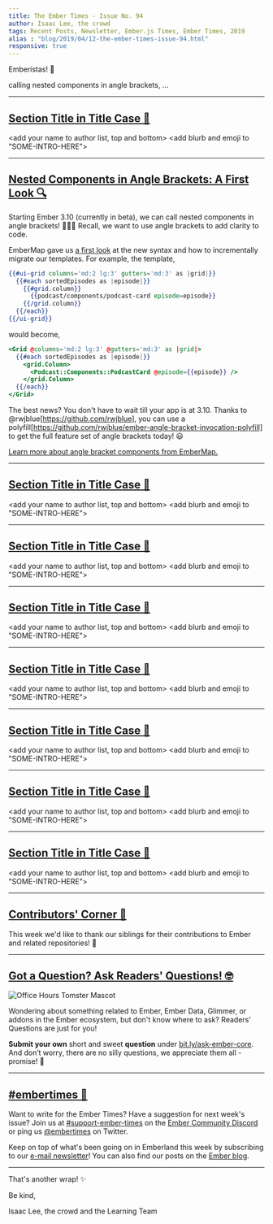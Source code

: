 ```yaml
---
title: The Ember Times - Issue No. 94
author: Isaac Lee, the crowd
tags: Recent Posts, Newsletter, Ember.js Times, Ember Times, 2019
alias : "blog/2019/04/12-the-ember-times-issue-94.html"
responsive: true
---
```


<change date in alias and filename on day of send>

<SAYING-HELLO-IN-YOUR-FAVORITE-LANGUAGE> Emberistas! 🐹

calling nested components in angle brackets, ...

<SOME-INTRO-HERE-TO-KEEP-THEM-SUBSCRIBERS-READING>

---

## [Section Title in Title Case 🐹](#section-url)
<change section title emoji>
<consider adding some bold to your paragraph>
  
<add your name to author list, top and bottom>
<add blurb and emoji to "SOME-INTRO-HERE">

---

## [Nested Components in Angle Brackets: A First Look 🔍](https://embermap.com/video/angle-bracket-components-a-first-look)

Starting Ember 3.10 (currently in beta), we can call nested components in angle brackets! 🎉🎉🎉 Recall, we want to use angle brackets to add clarity to code.

EmberMap gave us [a first look](https://embermap.com/video/angle-bracket-components-a-first-look) at the new syntax and how to incrementally migrate our templates. For example, the template,

```handlebars
{{#ui-grid columns='md:2 lg:3' gutters='md:3' as |grid|}}
  {{#each sortedEpisodes as |episode|}}
    {{#grid.column}}
      {{podcast/components/podcast-card episode=episode}}
    {{/grid.column}}
  {{/each}}
{{/ui-grid}}
```

would become,

```handlebars
<Grid @columns='md:2 lg:3' @gutters='md:3' as |grid|>
  {{#each sortedEpisodes as |episode|}}
    <grid.Column>
      <Podcast::Components::PodcastCard @episode={{episode}} />
    </grid.Column>
  {{/each}}
</Grid>
```

The best news? You don't have to wait till your app is at 3.10. Thanks to @rwjblue[https://github.com/rwjblue], you can use a polyfill[https://github.com/rwjblue/ember-angle-bracket-invocation-polyfill] to get the full feature set of angle brackets today! 😃

[Learn more about angle bracket components from EmberMap.](https://embermap.com/video/angle-bracket-components-a-first-look)

---

## [Section Title in Title Case 🐹](#section-url)
<change section title emoji>
<consider adding some bold to your paragraph>
  
<add your name to author list, top and bottom>
<add blurb and emoji to "SOME-INTRO-HERE">
  
---

## [Section Title in Title Case 🐹](#section-url)
<change section title emoji>
<consider adding some bold to your paragraph>
  
<add your name to author list, top and bottom>
<add blurb and emoji to "SOME-INTRO-HERE">
  
---

## [Section Title in Title Case 🐹](#section-url)
<change section title emoji>
<consider adding some bold to your paragraph>
  
<add your name to author list, top and bottom>
<add blurb and emoji to "SOME-INTRO-HERE">
  
---

## [Section Title in Title Case 🐹](#section-url)
<change section title emoji>
<consider adding some bold to your paragraph>
  
<add your name to author list, top and bottom>
<add blurb and emoji to "SOME-INTRO-HERE">
  
---

## [Section Title in Title Case 🐹](#section-url)
<change section title emoji>
<consider adding some bold to your paragraph>
  
<add your name to author list, top and bottom>
<add blurb and emoji to "SOME-INTRO-HERE">
  
---

## [Section Title in Title Case 🐹](#section-url)
<change section title emoji>
<consider adding some bold to your paragraph>
  
<add your name to author list, top and bottom>
<add blurb and emoji to "SOME-INTRO-HERE">
  
---

## [Section Title in Title Case 🐹](#section-url)
<change section title emoji>
<consider adding some bold to your paragraph>
  
<add your name to author list, top and bottom>
<add blurb and emoji to "SOME-INTRO-HERE">
  
---

## [Contributors' Corner 👏](https://guides.emberjs.com/release/contributing/repositories/)

<p>This week we'd like to thank our siblings for their contributions to Ember and related repositories! 💖</p>

---

## [Got a Question? Ask Readers' Questions! 🤓](https://docs.google.com/forms/d/e/1FAIpQLScqu7Lw_9cIkRtAiXKitgkAo4xX_pV1pdCfMJgIr6Py1V-9Og/viewform)

<div class="blog-row">
  <img class="float-right small transparent padded" alt="Office Hours Tomster Mascot" title="Readers' Questions" src="/images/tomsters/officehours.png" />

  <p>Wondering about something related to Ember, Ember Data, Glimmer, or addons in the Ember ecosystem, but don't know where to ask? Readers’ Questions are just for you!</p>

<p><strong>Submit your own</strong> short and sweet <strong>question</strong> under <a href="https://bit.ly/ask-ember-core" target="rq">bit.ly/ask-ember-core</a>. And don’t worry, there are no silly questions, we appreciate them all - promise! 🤞</p>

</div>

---

## [#embertimes 📰](https://emberjs.com/blog/tags/newsletter.html) 

Want to write for the Ember Times? Have a suggestion for next week's issue? Join us at [#support-ember-times](https://discordapp.com/channels/480462759797063690/485450546887786506) on the [Ember Community Discord](https://discordapp.com/invite/zT3asNS) or ping us [@embertimes](https://twitter.com/embertimes) on Twitter.

Keep on top of what's been going on in Emberland this week by subscribing to our [e-mail newsletter](https://the-emberjs-times.ongoodbits.com/)! You can also find our posts on the [Ember blog](https://emberjs.com/blog/tags/newsletter.html).

---

That's another wrap! ✨

Be kind,

Isaac Lee, the crowd and the Learning Team
